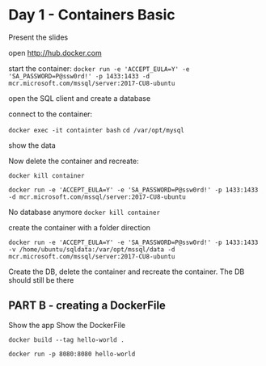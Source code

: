# Day 1 - Containers Basic

Present the slides

open http://hub.docker.com

start the container:
`docker run -e 'ACCEPT_EULA=Y' -e 'SA_PASSWORD=P@ssw0rd!' -p 1433:1433 -d mcr.microsoft.com/mssql/server:2017-CU8-ubuntu`

open the SQL client and create a database

connect to the container:

`docker exec -it containter bash`
`cd /var/opt/mysql`

show the data

Now delete the container and recreate:

`docker kill container`

`docker run -e 'ACCEPT_EULA=Y' -e 'SA_PASSWORD=P@ssw0rd!' -p 1433:1433 -d mcr.microsoft.com/mssql/server:2017-CU8-ubuntu`

No database anymore
`docker kill container`

create the container with a folder direction

`docker run -e 'ACCEPT_EULA=Y' -e 'SA_PASSWORD=P@ssw0rd!' -p 1433:1433 -v /home/ubuntu/sqldata:/var/opt/mssql/data -d mcr.microsoft.com/mssql/server:2017-CU8-ubuntu`

Create the DB, delete the container and recreate the container. The DB should still be there

## PART B - creating a DockerFile

Show the app
Show the DockerFile

`docker build --tag hello-world .`

`docker run -p 8080:8080 hello-world`
